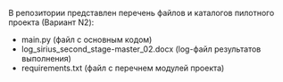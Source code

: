 В репозитории представлен перечень файлов и каталогов пилотного проекта (Вариант N2):
- main.py (файл с основным кодом)
- log_sirius_second_stage-master_02.docx (log-файл результатов выполнения)
- requirements.txt (файл с перечнем модулей проекта)
